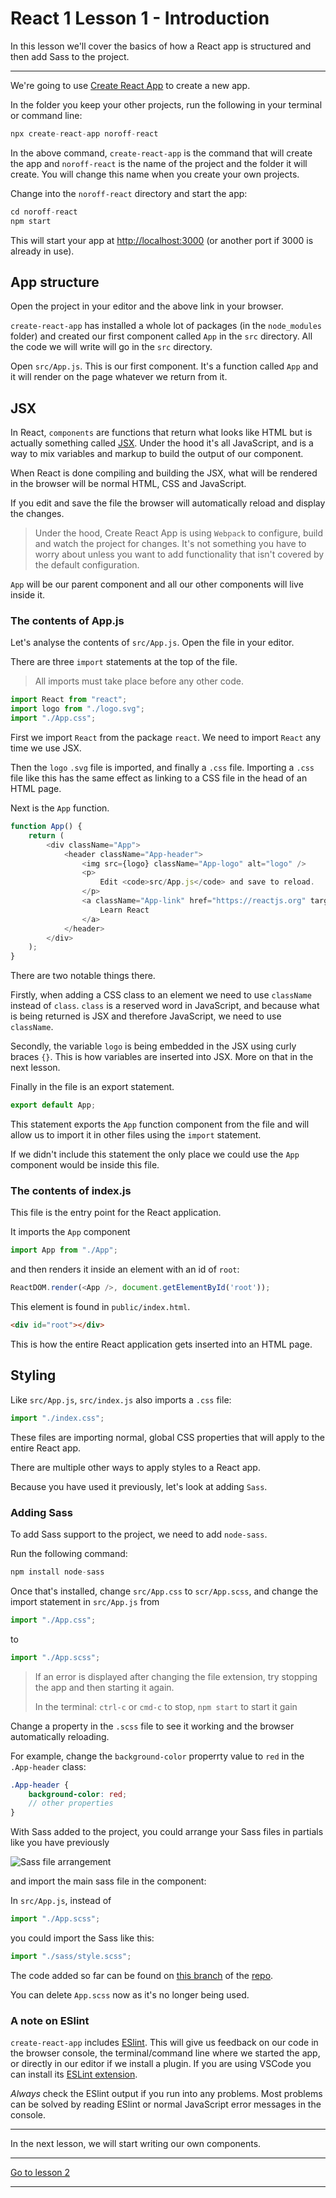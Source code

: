 # React 1 Lesson 1 - Introduction

In this lesson we'll cover the basics of how a React app is structured and then add Sass to the project.

---

We're going to use [Create React App](https://create-react-app.dev/docs/getting-started/) to create a new app. 

<!-- > *[From the official docs:](https://create-react-app.dev/docs/getting-started/#quick-start)* If you've previously installed `create-react-app` globally via `npm install -g create-react-app`, we recommend you uninstall the package using `npm uninstall -g create-react-app` to ensure that npx always uses the latest version. -->

In the folder you keep your other projects, run the following in your terminal or command line:

```js
npx create-react-app noroff-react
```

In the above command, `create-react-app` is the command that will create the app and `noroff-react` is the name of the project and the folder it will create. You will change this name when you create your own projects.

Change into the `noroff-react` directory and start the app:

```js
cd noroff-react
npm start
```


This will start your app at [http://localhost:3000](http://localhost:3000) (or another port if 3000 is already in use).

## App structure

Open the project in your editor and the above link in your browser.

`create-react-app` has installed a whole lot of packages (in the `node_modules` folder) and created our first component called `App` in the `src` directory. All the code we will write will go in the `src` directory.

Open `src/App.js`. This is our first component. It's a function called `App` and it will render on the page whatever we return from it.



## JSX

In React, `components` are functions that return what looks like HTML but is actually something called [JSX](https://reactjs.org/docs/introducing-jsx.html). Under the hood it's all JavaScript, and is a way to mix variables and markup to build the output of our component.

When React is done compiling and building the JSX, what will be rendered in the browser will be normal HTML, CSS and JavaScript.

If you edit and save the file the browser will automatically reload and display the changes.

> Under the hood, Create React App is using `Webpack` to configure, build and watch the project for changes. It's not something you have to worry about unless you want to add functionality that isn't covered by the default configuration.


`App` will be our parent component and all our other components will live inside it.

### The contents of App.js

Let's analyse the contents of `src/App.js`. Open the file in your editor.

There are three `import` statements at the top of the file. 

> All imports must take place before any other code.

```js
import React from "react";
import logo from "./logo.svg";
import "./App.css";
```

First we import `React` from the package `react`. We need to import `React` any time we use JSX.

Then the `logo` `.svg` file is imported, and finally a `.css` file. Importing a `.css` file like this has the same effect as linking to a CSS file in the head of an HTML page.

Next is the `App` function.

```js
function App() {
	return (
		<div className="App">
			<header className="App-header">
				<img src={logo} className="App-logo" alt="logo" />
				<p>
					Edit <code>src/App.js</code> and save to reload.
				</p>
				<a className="App-link" href="https://reactjs.org" target="_blank" rel="noopener noreferrer">
					Learn React
				</a>
			</header>
		</div>
	);
}
```

There are two notable things there.

Firstly, when adding a CSS class to an element we need to use `className` instead of `class`. `class` is a reserved word in JavaScript, and because what is being returned is JSX and therefore JavaScript, we need to use `className`.

Secondly, the variable `logo` is being embedded in the JSX using curly braces `{}`. This is how variables are inserted into JSX. More on that in the next lesson.

Finally in the file is an export statement. 

```js
export default App;
```

This statement exports the `App` function component from the file and will allow us to import it in other files using the `import` statement.

If we didn't include this statement the only place we could use the `App` component would be inside this file.


### The contents of index.js

This file is the entry point for the React application.

It imports the `App` component 

```js
import App from "./App";
```

and then renders it inside an element with an id of `root`:

```js
ReactDOM.render(<App />, document.getElementById('root'));
```

This element is found in `public/index.html`.

```html
<div id="root"></div>
```

This is how the entire React application gets inserted into an HTML page.


## Styling

Like `src/App.js`, `src/index.js` also imports a `.css` file:

```js
import "./index.css";
```

These files are importing normal, global CSS properties that will apply to the entire React app.

There are multiple other ways to apply styles to a React app.

Because you have used it previously, let's look at adding `Sass`.

### Adding Sass

To add Sass support to the project, we need to add `node-sass`.

Run the following command:

```js
npm install node-sass
```

Once that's installed, change `src/App.css` to `scr/App.scss`, and change the import statement in `src/App.js` from

```js
import "./App.css";
```

to 

```js
import "./App.scss";
```

> If an error is displayed after changing the file extension, try stopping the app and then starting it again.
>
> In the terminal: 
> `ctrl-c` or `cmd-c` to stop, 
> `npm start` to start it gain 


Change a property in the `.scss` file to see it working and the browser automatically reloading.

For example, change the `background-color` properrty value to `red` in the `.App-header` class:

```scss
.App-header {
    background-color: red;
    // other properties
}
```

With Sass added to the project, you could arrange your Sass files in partials like you have previously

<img src="/images/js-frameworks/react-sass.png" alt="Sass file arrangement" style="max-width: 656px" />


and import the main sass file in the component:

In `src/App.js`, instead of

```js
import "./App.scss";
```

you could import the Sass like this:

```js
import "./sass/style.scss";
```

The code added so far can be found on [this branch](https://github.com/javascript-repositories/react-module-1-code/tree/step-1) of the [repo](https://github.com/javascript-repositories/react-module-1-code).


You can delete `App.scss` now as it's no longer being used.

<!-- ![React Sass](/images/js-frameworks.png) -->

<!-- ![App Structure](/images/app-structure.png) -->

### A note on ESlint

`create-react-app` includes [ESlint](https://create-react-app.dev/docs/setting-up-your-editor). This will give us feedback on our code in the browser console, the terminal/command line where we started the app, or directly in our editor if we install a plugin. If you are using VSCode you can install its [ESLint extension](https://marketplace.visualstudio.com/items?itemName=dbaeumer.vscode-eslint).

_Always_ check the ESlint output if you run into any problems. Most problems can be solved by reading ESlint or normal JavaScript error messages in the console.

---

In the next lesson, we will start writing our own components.

---

[Go to lesson 2](2)

---

